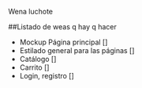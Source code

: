 Wena luchote

##Listado de weas q  hay q hacer

- Mockup Página principal []
- Estilado general para las páginas []
- Catálogo []
- Carrito []
- Login, registro []